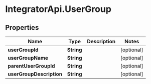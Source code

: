# IntegratorApi.UserGroup

## Properties

Name | Type | Description | Notes
------------ | ------------- | ------------- | -------------
**userGroupId** | **String** |  | [optional] 
**userGroupName** | **String** |  | [optional] 
**parentUserGroupId** | **String** |  | [optional] 
**userGroupDescription** | **String** |  | [optional] 


